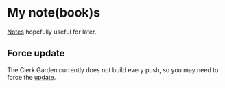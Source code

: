 # My note(book)s

[Notes](https://github.clerk.garden/a1exsh/notes) hopefully useful for later.

## Force update

The Clerk Garden currently does not build every push, so you may need to force
the [update](https://github.clerk.garden/a1exsh/notes?update=1).
